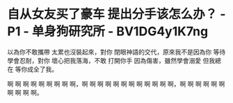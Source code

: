 # 自从女友买了豪车 提出分手该怎么办？ - P1 - 单身狗研究所 - BV1DG4y1K7ng

以為你不敢攜帶 太累也沒裝起來，對你 閉眼神語的交代，原來我不是因為你 等待 學會忍耐，對你 壞心把我落海，不敢 打開你手 因為傷害，雖然學會溺愛 但我總在 等你成全了我。

啊 啊 啊 啊 啊 啊 啊 啊 啊，啊 啊 啊 啊 啊 啊 啊 啊 啊 啊 啊 啊，啊 啊 啊 啊 啊 啊 啊 啊 啊 啊。


